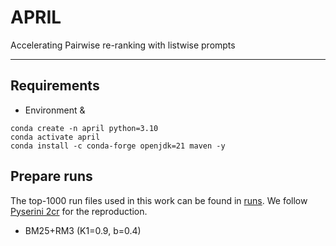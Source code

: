 # APRIL
Accelerating Pairwise re-ranking with listwise prompts

---
## Requirements

- Environment & 
```
conda create -n april python=3.10
conda activate april
conda install -c conda-forge openjdk=21 maven -y
```

## Prepare runs 
The top-1000 run files used in this work can be found in [runs](runs/). 
We follow [Pyserini 2cr](https://castorini.github.io/pyserini/2cr/msmarco-v1-passage.html) for the reproduction.

- BM25+RM3 (K1=0.9, b=0.4)
